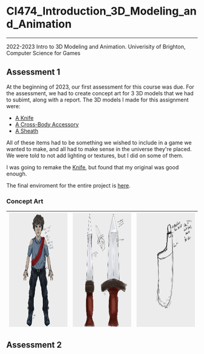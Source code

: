 # CI474_Introduction_3D_Modeling_and_Animation
---
2022-2023 Intro to 3D Modeling and Animation. Univerisity of Brighton, Computer Science for Games
## Assessment 1
At the beginning of 2023, our first assessment for this course was due. For the assessment, we had to create concept art for 3 3D models that we had to subimt, along with a report. The 3D models I made for this assignment were:
- [A Knife](/Assessment_Work/scenes/Knife)
- [A Cross-Body Accessory](/Assessment_Work/scenes/CrossBodyAccessory)
- [A Sheath](/Assessment_Work/scenes/Sheath)

All of these items had to be something we wished to include in a game we wanted to make, and all had to make sense in the universe they're placed. We were told to not add lighting or textures, but I did on some of them.

I was going to remake the [Knife](/KnifeButBetter), but found that my original was good enough.

The final enviroment for the entire project is [here](https://github.com/KennedySovine/CI474_Introduction_3D_Modeling_and_Animation/blob/main/FINAL%20ASSESSEMENT%201.mb).

### Concept Art
| <img src="/Concept_Art_Assessment1/KARMA_PT_CA_1.png" width="300em" height="300em"> | <img src="/Concept_Art_Assessment1/KARMA_KNIFE_CA_1.png" width="300em" height="300em"> | <img src="/Concept_Art_Assessment1/KARMA_SHEATH_CA_1.png" width="300em" height="300em"> |
| --- | --- | --- |
## Assessment 2
